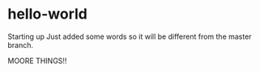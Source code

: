 # hello-world
Starting up
Just added some words so it will be different from the master branch. 

MOORE THINGS!!
